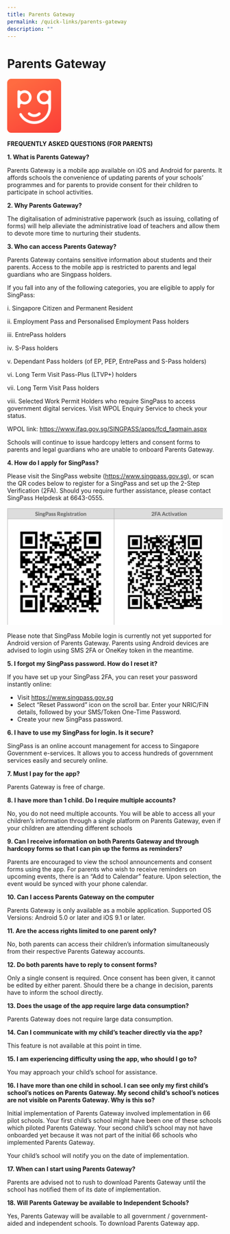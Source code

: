 ```yaml
---
title: Parents Gateway
permalink: /quick-links/parents-gateway
description: ""
---
```

# Parents Gateway
<img src="/images/parentsgateway.png" 
     style="width:25%">
		 
**FREQUENTLY ASKED QUESTIONS (FOR PARENTS)**


 **1. What is Parents Gateway?**


 Parents Gateway is a mobile app available on iOS and Android for parents. It affords schools the convenience of updating parents of your schools’ programmes and for parents to provide consent for their children to participate in school activities.

**2.   Why Parents Gateway?**


The digitalisation of administrative paperwork (such as issuing, collating of forms) will help alleviate the administrative load of teachers and allow them to devote more time to nurturing their students.

 **3. Who can access Parents Gateway?**


 Parents Gateway contains sensitive information about students and their parents. Access to the mobile app is restricted to parents and legal guardians who are Singpass holders.

If you fall into any of the following categories, you are eligible to apply for SingPass:

 i.     Singapore Citizen and Permanent Resident

ii.     Employment Pass and Personalised Employment Pass holders 

iii.     EntrePass holders

iv.     S-Pass holders

v.     Dependant Pass holders (of EP, PEP, EntrePass and S-Pass holders)

vi.     Long Term Visit Pass-Plus (LTVP+) holders 

vii.     Long Term Visit Pass holders

viii.     Selected  Work   Permit   Holders   who   require   SingPass   to   access government digital services. Visit WPOL Enquiry Service to check your status.

WPOL link: https://www.ifaq.gov.sg/SINGPASS/apps/fcd_faqmain.aspx

Schools will continue to issue hardcopy letters and consent forms to parents and legal guardians who are unable to onboard Parents Gateway.

**4.  How do I apply for SingPass?**

Please  visit  the  SingPass  website  (https://www.singpass.gov.sg),  or  scan  the  QR codes below to register for a SingPass and set up the 2-Step Verification (2FA). Should you require further assistance, please contact SingPass Helpdesk at 6643-0555.

![](/images/singpass.png)

Please  note  that  SingPass  Mobile  login  is  currently  not  yet  supported  for Android  version  of  Parents  Gateway.  Parents  using  Android  devices  are advised to login using SMS 2FA or OneKey token in the meantime.


**5. I forgot my SingPass password. How do I reset it?**


 If you have set up your SingPass 2FA, you can reset your password instantly online:

* Visit https://www.singpass.gov.sg
* Select “Reset Password” icon on the scroll bar. Enter your NRIC/FIN details, followed by your SMS/Token One-Time Password. 
* Create your new SingPass password.

**6. I have to use my SingPass for login. Is it secure?**


SingPass is an online account management for access to Singapore Government e-services.    It  allows  you  to  access  hundreds  of  government  services  easily  and securely online.

**7. Must I pay for the app?**

Parents Gateway is free of charge.


**8. I have more than 1 child. Do I require multiple accounts?**



No, you do not need multiple accounts. You will be able to access all your children’s information through a single platform on Parents Gateway, even if your children are attending different schools

**9. Can I receive information on both Parents Gateway and through hardcopy forms so that I can pin up the forms as reminders?**

Parents are encouraged to view the school announcements and consent forms using the app. For parents who wish to receive reminders on upcoming events, there is an “Add to Calendar” feature. Upon selection, the event would be synced with your phone calendar.


**10.   Can I access Parents Gateway on the computer**



Parents Gateway is only available as a mobile application. Supported OS Versions: Android 5.0 or later and iOS 9.1 or later.


**11. Are the access rights limited to one parent only?**


No,  both  parents  can  access  their  children’s  information  simultaneously  from  their respective Parents Gateway accounts.


**12. Do both parents have to reply to consent forms?**



Only a single consent is required. Once consent has been given, it cannot be edited by either parent. Should there be a change in decision, parents have to inform the school directly.


**13. Does the usage of the app require large data consumption?**


Parents Gateway does not require large data consumption.


**14.   Can I communicate with my child’s teacher directly via the app?**



This feature is not available at this point in time.


 **15. I am experiencing difficulty using the app, who should I go to?**



You may approach your child’s school for assistance.


 **16. I have more than one child in school. I can see only my first child’s school’s notices on Parents Gateway. My second child’s school’s notices are not visible on Parents Gateway. Why is this so?**



Initial implementation of Parents Gateway involved implementation in 66 pilot schools. Your first child’s school might have been one of these schools which piloted Parents Gateway. Your second child’s school may not have onboarded yet because it was not part of the initial 66 schools who implemented Parents Gateway.


Your child’s school will notify you on the date of implementation.

**17.  When can I start using Parents Gateway?**


Parents are advised not to rush to download Parents Gateway until the school has notified them of its date of implementation.

**18. Will Parents Gateway be available to Independent Schools?**


Yes, Parents Gateway will be available to all government / government-aided and independent schools.
To download Parents Gateway app.